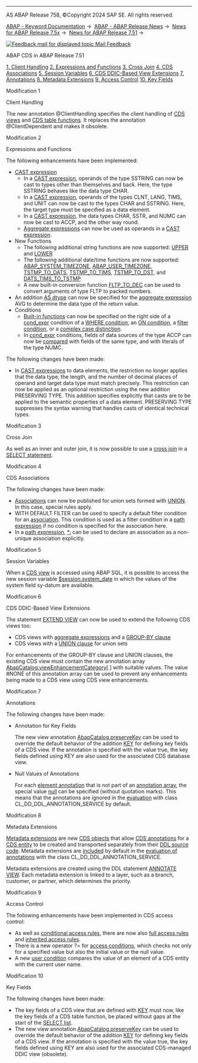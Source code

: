   

* * *

AS ABAP Release 758, ©Copyright 2024 SAP SE. All rights reserved.

[ABAP - Keyword Documentation](https://help.sap.com/doc/abapdocu_latest_index_htm/latest/en-US/abenabap.htm) →  [ABAP - ABAP Release News](https://help.sap.com/doc/abapdocu_latest_index_htm/latest/en-US/abennews.htm) →  [News for ABAP Release 7.5x](https://help.sap.com/doc/abapdocu_latest_index_htm/latest/en-US/abennews-75.htm) →  [News for ABAP Release 7.51](https://help.sap.com/doc/abapdocu_latest_index_htm/latest/en-US/abennews-751.htm) → 

 [![](Mail.gif?object=Mail.gif "Feedback mail for displayed topic") Mail Feedback](mailto:f1_help@sap.com?subject=Feedback%20on%20ABAP%20Documentation&body=Document:%20ABAP%20CDS%20in%20ABAP%20Release%207.51%2C%20ABENNEWS-751-ABAP_CDS%2C%20758%0D%0A%0D%0AError:%0D%0A%0D%0A%0D%0A%0D%0ASuggestion%20for%20improvement:)

ABAP CDS in ABAP Release 7.51

[1\. Client Handling](#!ABAP_MODIFICATION_1@1@)
[2\. Expressions and Functions](#!ABAP_MODIFICATION_2@2@)
[3\. Cross Join](#!ABAP_MODIFICATION_3@3@)
[4\. CDS Associations](#!ABAP_MODIFICATION_4@4@)
[5\. Session Variables](#!ABAP_MODIFICATION_5@5@)
[6\. CDS DDIC-Based View Extensions](#!ABAP_MODIFICATION_6@6@)
[7\. Annotations](#!ABAP_MODIFICATION_7@7@)
[8\. Metadata Extensions](#!ABAP_MODIFICATION_8@8@)
[9\. Access Control](#!ABAP_MODIFICATION_9@9@)
[10\. Key Fields](#!ABAP_MODIFICATION_10@10@)

Modification 1   

Client Handling

The new annotation @ClientHandling specifies the client handling of [CDS views](https://help.sap.com/doc/abapdocu_latest_index_htm/latest/en-US/abencds_view_client_handling_v1.htm) and [CDS table functions](https://help.sap.com/doc/abapdocu_latest_index_htm/latest/en-US/abencds_func_client_handling.htm). It replaces the annotation @ClientDependent and makes it obsolete.

Modification 2   

Expressions and Functions

The following enhancements have been implemented:

-   [CAST expression](https://help.sap.com/doc/abapdocu_latest_index_htm/latest/en-US/abencds_cast_expression_v1.htm)
    -   In a [CAST expression](https://help.sap.com/doc/abapdocu_latest_index_htm/latest/en-US/abencds_cast_expression_v1.htm), operands of the type SSTRING can now be cast to types other than themselves and back. Here, the type SSTRING behaves like the data type CHAR.
    -   In a [CAST expression](https://help.sap.com/doc/abapdocu_latest_index_htm/latest/en-US/abencds_cast_expression_v1.htm), operands of the types CLNT, LANG, TIMS, and UNIT can now be cast to the types CHAR and SSTRING. Here, the target type must be specified as a data element.
    -   In a [CAST expression](https://help.sap.com/doc/abapdocu_latest_index_htm/latest/en-US/abencds_cast_expression_v1.htm), the data types CHAR, SSTR, and NUMC can now be cast to ACCP, and the other way round.
    -   [Aggregate expressions](https://help.sap.com/doc/abapdocu_latest_index_htm/latest/en-US/abencds_aggregate_functions_v1.htm) can now be used as operands in a [CAST expression](https://help.sap.com/doc/abapdocu_latest_index_htm/latest/en-US/abencds_cast_expression_v1.htm).
-   New Functions
    -   The following additional string functions are now supported: [UPPER](https://help.sap.com/doc/abapdocu_latest_index_htm/latest/en-US/abencds_sql_functions_character_v1.htm) and [LOWER](https://help.sap.com/doc/abapdocu_latest_index_htm/latest/en-US/abencds_sql_functions_character_v1.htm)
    -   The following additional date/time functions are now supported: [ABAP\_SYSTEM\_TIMEZONE](https://help.sap.com/doc/abapdocu_latest_index_htm/latest/en-US/abencds_timezone_functions_v1.htm), [ABAP\_USER\_TIMEZONE](https://help.sap.com/doc/abapdocu_latest_index_htm/latest/en-US/abencds_timezone_functions_v1.htm), [TSTMP\_TO\_DATS](https://help.sap.com/doc/abapdocu_latest_index_htm/latest/en-US/abencds_date_time_conversions_v1.htm), [TSTMP\_TO\_TIMS](https://help.sap.com/doc/abapdocu_latest_index_htm/latest/en-US/abencds_date_time_conversions_v1.htm), [TSTMP\_TO\_DST](https://help.sap.com/doc/abapdocu_latest_index_htm/latest/en-US/abencds_date_time_conversions_v1.htm), and [DATS\_TIMS\_TO\_TSTMP](https://help.sap.com/doc/abapdocu_latest_index_htm/latest/en-US/abencds_date_time_conversions_v1.htm)
    -   A new built-in conversion function [FLTP\_TO\_DEC](https://help.sap.com/doc/abapdocu_latest_index_htm/latest/en-US/abencds_conv_func_types_v1.htm) can be used to convert arguments of type FLTP to packed numbers.
-   An addition [AS dtype](https://help.sap.com/doc/abapdocu_latest_index_htm/latest/en-US/abencds_avg_as_v1.htm) can now be specified for the [aggregate expression](https://help.sap.com/doc/abapdocu_latest_index_htm/latest/en-US/abencds_aggregate_functions_v1.htm) AVG to determine the data type of the return value.
-   Conditions
    -   [Built-in functions](https://help.sap.com/doc/abapdocu_latest_index_htm/latest/en-US/abencds_builtin_functions_v1.htm) can now be specified on the right side of a [cond\_expr](https://help.sap.com/doc/abapdocu_latest_index_htm/latest/en-US/abencds_conditional_expression_v1.htm) condition of a [WHERE condition](https://help.sap.com/doc/abapdocu_latest_index_htm/latest/en-US/abencds_cond_expr_where_v1.htm), an [ON condition](https://help.sap.com/doc/abapdocu_latest_index_htm/latest/en-US/abencds_joined_data_source_v1.htm), a [filter condition](https://help.sap.com/doc/abapdocu_latest_index_htm/latest/en-US/abencds_path_expression_filter_v1.htm), or a [complex case distinction](https://help.sap.com/doc/abapdocu_latest_index_htm/latest/en-US/abencds_cond_expr_case_v1.htm).
    -   In [cond\_expr](https://help.sap.com/doc/abapdocu_latest_index_htm/latest/en-US/abencds_conditional_expression_v1.htm) conditions, fields of data sources of the type ACCP can now be [compared](https://help.sap.com/doc/abapdocu_latest_index_htm/latest/en-US/abencds_cond_expr_types_v1.htm) with fields of the same type, and with literals of the type NUMC.

The following changes have been made:

-   In [CAST expressions](https://help.sap.com/doc/abapdocu_latest_index_htm/latest/en-US/abencds_cast_expression_v1.htm) to data elements, the restriction no longer applies that the data type, the length, and the number of decimal places of operand and target data type must match precisely. This restriction can now be applied as an optional restriction using the new addition PRESERVING TYPE. This addition specifies explicitly that casts are to be applied to the semantic properties of a data element. PRESERVING TYPE suppresses the syntax warning that handles casts of identical technical types.

Modification 3   

Cross Join

As well as an inner and outer join, it is now possible to use a [cross join](https://help.sap.com/doc/abapdocu_latest_index_htm/latest/en-US/abencds_joined_data_source_v1.htm) in a [SELECT statement](https://help.sap.com/doc/abapdocu_latest_index_htm/latest/en-US/abencds_select_statement_v1.htm).

Modification 4   

CDS Associations

The following changes have been made:

-   [Associations](https://help.sap.com/doc/abapdocu_latest_index_htm/latest/en-US/abencds_association_v1.htm) can now be published for union sets formed with [UNION](https://help.sap.com/doc/abapdocu_latest_index_htm/latest/en-US/abencds_union_v1.htm). In this case, special rules apply.
-   WITH DEFAULT FILTER can be used to specify a default filter condition for an [association](https://help.sap.com/doc/abapdocu_latest_index_htm/latest/en-US/abencds_association_v1.htm). This condition is used as a filter condition in a [path expression](https://help.sap.com/doc/abapdocu_latest_index_htm/latest/en-US/abencds_path_expression_v1.htm) if no condition is specified for the association here.
-   In a [path expression](https://help.sap.com/doc/abapdocu_latest_index_htm/latest/en-US/abencds_path_expression_v1.htm), [\*:](https://help.sap.com/doc/abapdocu_latest_index_htm/latest/en-US/abencds_path_expr_card_v1.htm) can be used to declare an association as a non-unique association explicitly.

Modification 5   

Session Variables

When a [CDS view](https://help.sap.com/doc/abapdocu_latest_index_htm/latest/en-US/abencds_view_glosry.htm "Glossary Entry") is accessed using ABAP SQL, it is possible to access the new session variable [$session.system\_date](https://help.sap.com/doc/abapdocu_latest_index_htm/latest/en-US/abencds_session_variable_v1.htm) in which the values of the system field sy-datum are available.

Modification 6   

CDS DDIC-Based View Extensions

The statement [EXTEND VIEW](https://help.sap.com/doc/abapdocu_latest_index_htm/latest/en-US/abencds_extend_view.htm) can now be used to extend the following CDS views too:

-   CDS views with [aggregate expressions](https://help.sap.com/doc/abapdocu_latest_index_htm/latest/en-US/abencds_aggregate_functions_v1.htm) and a [GROUP-BY clause](https://help.sap.com/doc/abapdocu_latest_index_htm/latest/en-US/abencds_group_by_v1.htm)
-   CDS views with a [UNION clause](https://help.sap.com/doc/abapdocu_latest_index_htm/latest/en-US/abencds_union_v1.htm) for union sets

For enhancements of the GROUP-BY clause and UNION clauses, the existing CDS view must contain the new annotation array [AbapCatalog.viewEnhancementCategory\[ \]](https://help.sap.com/doc/abapdocu_latest_index_htm/latest/en-US/abencds_view_anno_v1.htm) with suitable values. The value #NONE of this annotation array can be used to prevent any enhancements being made to a CDS view using CDS view enhancements.

Modification 7   

Annotations

The following changes have been made:

-   Annotation for Key Fields
    
    The new view annotation [AbapCatalog.preserveKey](https://help.sap.com/doc/abapdocu_latest_index_htm/latest/en-US/abencds_view_anno_v1.htm) can be used to override the default behavior of the addition [KEY](https://help.sap.com/doc/abapdocu_latest_index_htm/latest/en-US/abencds_select_list_entry_v1.htm) for defining key fields of a CDS view. If the annotation is specified with the value true, the key fields defined using KEY are also used for the associated CDS database view.
    
-   Null Values of Annotations
    
    For each [element annotation](https://help.sap.com/doc/abapdocu_latest_index_htm/latest/en-US/abencds_f1_element_annotation.htm) that is not part of an [annotation array](https://help.sap.com/doc/abapdocu_latest_index_htm/latest/en-US/abencds_annotations_syntax_array.htm), the special value [null](https://help.sap.com/doc/abapdocu_latest_index_htm/latest/en-US/abencds_annotations_syntax_value.htm) can be specified (without quotation marks). This means that the annotations are ignored in the [evaluation](https://help.sap.com/doc/abapdocu_latest_index_htm/latest/en-US/abencds_annotations_analysis.htm) with class CL\_DD\_DDL\_ANNOTATION\_SERVICE by default.
    

Modification 8   

Metadata Extensions

[Metadata extensions](https://help.sap.com/doc/abapdocu_latest_index_htm/latest/en-US/abencds_meta_data_extensions.htm) are new [CDS objects](https://help.sap.com/doc/abapdocu_latest_index_htm/latest/en-US/abencds_object_glosry.htm "Glossary Entry") that allow [CDS annotations](https://help.sap.com/doc/abapdocu_latest_index_htm/latest/en-US/abencds_annotation_glosry.htm "Glossary Entry") for a [CDS entity](https://help.sap.com/doc/abapdocu_latest_index_htm/latest/en-US/abencds_object_glosry.htm "Glossary Entry") to be created and transported separately from their [DDL source code](https://help.sap.com/doc/abapdocu_latest_index_htm/latest/en-US/abenddl_source_code_glosry.htm "Glossary Entry"). Metadata extensions are [included](https://help.sap.com/doc/abapdocu_latest_index_htm/latest/en-US/abencds_meta_data_extension_eval.htm) by default in the [evaluation of annotations](https://help.sap.com/doc/abapdocu_latest_index_htm/latest/en-US/abencds_annotations_analysis.htm) with the class CL\_DD\_DDL\_ANNOTATION\_SERVICE.

Metadata extensions are created using the DDL statement [ANNOTATE VIEW](https://help.sap.com/doc/abapdocu_latest_index_htm/latest/en-US/abencds_f1_annotate_view.htm). Each metadata extension is linked to a layer, such as a branch, customer, or partner, which determines the priority.

Modification 9   

Access Control

The following enhancements have been implemented in CDS access control:

-   As well as [conditional access rules](https://help.sap.com/doc/abapdocu_latest_index_htm/latest/en-US/abencds_dcl_role_cond_rule.htm), there are now also [full access rules](https://help.sap.com/doc/abapdocu_latest_index_htm/latest/en-US/abencds_dcl_role_grant_rule.htm) and [inherited access rules](https://help.sap.com/doc/abapdocu_latest_index_htm/latest/en-US/abencds_dcl_role_inherited_rule.htm).
-   There is a new operator ?= for [access conditions](https://help.sap.com/doc/abapdocu_latest_index_htm/latest/en-US/abencds_dcl_role_conditions.htm), which checks not only for a specified value but also the initial value or the null value.
-   A new [user condition](https://help.sap.com/doc/abapdocu_latest_index_htm/latest/en-US/abencds_f1_cond_user.htm) compares the value of an element of a CDS entity with the current user name.

Modification 10   

Key Fields

The following changes have been made:

-   The key fields of a CDS view that are defined with [KEY](https://help.sap.com/doc/abapdocu_latest_index_htm/latest/en-US/abencds_select_list_entry_v1.htm) must now, like the key fields of a CDS table function, be placed without gaps at the start of the [SELECT list](https://help.sap.com/doc/abapdocu_latest_index_htm/latest/en-US/abencds_select_list_v1.htm).
-   The new view annotation [AbapCatalog.preserveKey](https://help.sap.com/doc/abapdocu_latest_index_htm/latest/en-US/abencds_view_anno_v1.htm) can be used to override the default behavior of the addition [KEY](https://help.sap.com/doc/abapdocu_latest_index_htm/latest/en-US/abencds_select_list_entry_v1.htm) for defining key fields of a CDS view. If the annotation is specified with the value true, the key fields defined using KEY are also used for the associated CDS-managed DDIC view (obsolete).